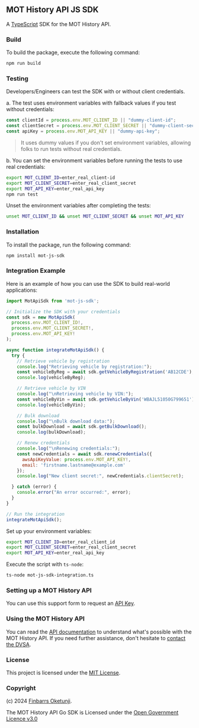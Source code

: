 ## MOT History API JS SDK

A [TypeScript](https://www.typescriptlang.org/) SDK for the MOT History API.

### Build

To build the package, execute the following command:

```bash
npm run build
```

### Testing

Developers/Engineers can test the SDK with or without client credentials.

a. The test uses environment variables with fallback values if you test without credentials:

```js
const clientId = process.env.MOT_CLIENT_ID || "dummy-client-id";
const clientSecret = process.env.MOT_CLIENT_SECRET || "dummy-client-secret";
const apiKey = process.env.MOT_API_KEY || "dummy-api-key";
```

> It uses dummy values if you don't set environment variables, allowing folks to run tests without real credentials.

b. You can set the environment variables before running the tests to use real credentials:

```sh
export MOT_CLIENT_ID=enter_real_client-id
export MOT_CLIENT_SECRET=enter_real_client_secret
export MOT_API_KEY=enter_real_api_key
npm run test
```

Unset the environment variables after completing the tests:

```sh
unset MOT_CLIENT_ID && unset MOT_CLIENT_SECRET && unset MOT_API_KEY
```

### Installation

To install the package, run the following command:

```bash
npm install mot-js-sdk
```

### Integration Example

Here is an example of how you can use the SDK to build real-world applications:

```javascript
import MotApiSdk from 'mot-js-sdk';

// Initialize the SDK with your credentials
const sdk = new MotApiSdk(
  process.env.MOT_CLIENT_ID!,
  process.env.MOT_CLIENT_SECRET!,
  process.env.MOT_API_KEY!
);

async function integrateMotApiSdk() {
  try {
    // Retrieve vehicle by registration
    console.log("Retrieving vehicle by registration:");
    const vehicleByReg = await sdk.getVehicleByRegistration('AB12CDE');
    console.log(vehicleByReg);

    // Retrieve vehicle by VIN
    console.log("\nRetrieving vehicle by VIN:");
    const vehicleByVin = await sdk.getVehicleByVin('WBAJL51050G799651');
    console.log(vehicleByVin);

    // Bulk download
    console.log("\nBulk download data:");
    const bulkDownload = await sdk.getBulkDownload();
    console.log(bulkDownload);

    // Renew credentials
    console.log("\nRenewing credentials:");
    const newCredentials = await sdk.renewCredentials({
      awsApiKeyValue: process.env.MOT_API_KEY!,
      email: 'firstname.lastname@example.com'
    });
    console.log("New client secret:", newCredentials.clientSecret);

  } catch (error) {
    console.error("An error occurred:", error);
  }
}

// Run the integration
integrateMotApiSdk();
```

Set up your environment variables:

```sh
export MOT_CLIENT_ID=enter_real_client_id
export MOT_CLIENT_SECRET=enter_real_client_secret
export MOT_API_KEY=enter_real_api_key
```

Execute the script with `ts-node`:

```sh
ts-node mot-js-sdk-integration.ts
```

### Setting up a MOT History API

You can use this support form to request an [API Key](https://documentation.history.mot.api.gov.uk/mot-history-api/register).


### Using the MOT History API

You can read the [API documentation](https://documentation.history.mot.api.gov.uk/) to understand what's possible with the MOT History API. If you need further assistance, don't hesitate to [contact the DVSA](https://documentation.history.mot.api.gov.uk/mot-history-api/support).


### License

This project is licensed under the [MIT License](./LICENSE).


### Copyright

(c) 2024 [Finbarrs Oketunji](https://finbarrs.eu).

The MOT History API Go SDK is Licensed under the [Open Government Licence v3.0](
https://www.nationalarchives.gov.uk/doc/open-government-licence/version/3/)
